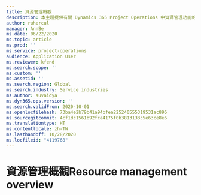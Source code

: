 ```yaml
---
title: 資源管理概觀
description: 本主題提供有關 Dynamics 365 Project Operations 中資源管理功能的資訊。
author: ruhercul
manager: AnnBe
ms.date: 06/22/2020
ms.topic: article
ms.prod: ''
ms.service: project-operations
audience: Application User
ms.reviewer: kfend
ms.search.scope: ''
ms.custom: ''
ms.assetid: ''
ms.search.region: Global
ms.search.industry: Service industries
ms.author: suvaidya
ms.dyn365.ops.version: ''
ms.search.validFrom: 2020-10-01
ms.openlocfilehash: 73ba4e2b79b41a94bfea225240555319531ac896
ms.sourcegitcommit: 4cf1dc1561b92fca4175f0b3813133c5e63ce8e6
ms.translationtype: HT
ms.contentlocale: zh-TW
ms.lasthandoff: 10/28/2020
ms.locfileid: "4119768"
---
```

# <a name="resource-management-overview"></a><span data-ttu-id="80eb3-103">資源管理概觀</span><span class="sxs-lookup"><span data-stu-id="80eb3-103">Resource management overview</span></span>
